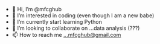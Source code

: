 - 👋 Hi, I’m @mfcghub
- 👀 I’m interested in coding (even though I am a new babe)
- 🌱 I’m currently start learning Python
- 💞️ I’m looking to collaborate on ...data analysis (???)
- 📫 How to reach me ...mfcghub@gmail.com

<!---
mfcghub/mfcghub is a ✨ special ✨ repository because its `README.md` (this file) appears on your GitHub profile.
You can click the Preview link to take a look at your changes.
--->
